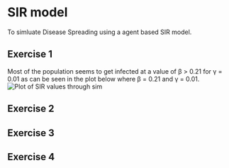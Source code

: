 # SIR model
To simluate Disease Spreading using a agent based SIR model.

## Exercise 1
Most of the population seems to get infected at a value of &beta; > 0.21 for &gamma; = 0.01
as can be seen in the plot below where &beta; = 0.21 and &gamma; = 0.01.
![Plot of SIR values through sim](https://github.com/klutten99/FIM750-Simulation-of-complex-systems/blob/main/Exercise%2011/1/gamma_0.01/beta_0.21.png?raw=true)

## Exercise 2

## Exercise 3

## Exercise 4